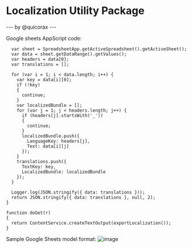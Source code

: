# Localization Utility Package
--- by @quicorax ---

Google sheets AppScript code:

```function exportLocalization() {
  var sheet = SpreadsheetApp.getActiveSpreadsheet().getActiveSheet();
  var data = sheet.getDataRange().getValues();
  var headers = data[0];
  var translations = [];

  for (var i = 1; i < data.length; i++) {
    var key = data[i][0];
    if (!key) 
    {
      continue;
    }
    var localizedBundle = [];
    for (var j = 1; j < headers.length; j++) {
      if (headers[j].startsWith('_')) 
      {
        continue;
      }
      localizedBundle.push({
        LanguageKey: headers[j],
        Text: data[i][j]
      });
    }
    translations.push({
      TextKey: key,
      LocalizedBundle: localizedBundle
    });
  }

  Logger.log(JSON.stringify({ data: translations }));
  return JSON.stringify({ data: translations }, null, 2);
}

function doGet(r)
{
  return ContentService.createTextOutput(exportLocalization());
}
```

Sample Google Sheets model format:
![image](https://github.com/user-attachments/assets/cd459690-0b1a-40e9-9a1e-3e585050152e)

